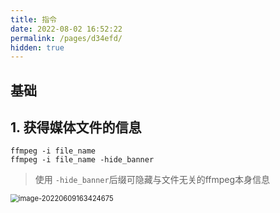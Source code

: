 ```yaml
---
title: 指令
date: 2022-08-02 16:52:22
permalink: /pages/d34efd/
hidden: true
---
```


## 基础

## 1. 获得媒体文件的信息

 ```shell
 ffmpeg -i file_name
 ffmpeg -i file_name -hide_banner
 ```

> 使用 `-hide_banner`后缀可隐藏与文件无关的ffmpeg本身信息

<img src="https://s2.loli.net/2022/06/09/UVN3kuHQZ5LgriB.png" alt="image-20220609163424675" style="zoom:80%;" />
